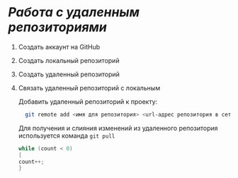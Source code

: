 # ***Работа с удаленным репозиториями***
1. Создать аккаунт на GitHub
2. Создать локальный репозиторий
3. Создать удаленный репозиторий
4. Связать удаленный репозиторий с локальным

    Добавить удаленный репозиторий к проекту:

     ```Bash
       git remote add <имя для репозитория> <url-адрес репозитория в сети>
     ```
   Для получения и слияния изменений из удаленного репозитория используется команда `git pull`
   ```C#
   while (count < 0)
   [
   count++;
   }
   ```
   
